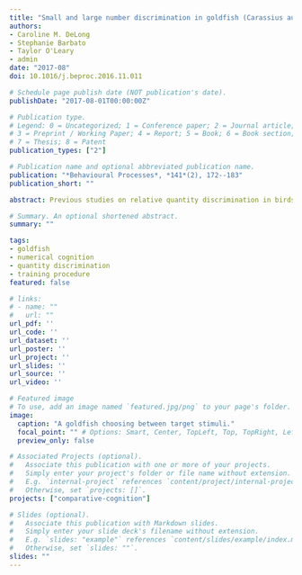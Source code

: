 ```yaml
---
title: "Small and large number discrimination in goldfish (Carassius auratus) with extensive training"
authors:
- Caroline M. DeLong
- Stephanie Barbato
- Taylor O'Leary
- admin
date: "2017-08"
doi: 10.1016/j.beproc.2016.11.011

# Schedule page publish date (NOT publication's date).
publishDate: "2017-08-01T00:00:00Z"

# Publication type.
# Legend: 0 = Uncategorized; 1 = Conference paper; 2 = Journal article;
# 3 = Preprint / Working Paper; 4 = Report; 5 = Book; 6 = Book section;
# 7 = Thesis; 8 = Patent
publication_types: ["2"]

# Publication name and optional abbreviated publication name.
publication: "*Behavioural Processes*, *141*(2), 172--183"
publication_short: ""

abstract: Previous studies on relative quantity discrimination in birds and mammals with training procedures have employed hundreds or thousands of trials whereas studies with fish typically use dozens of trials. The goal of this study was to examine whether more extensive training improves the performance of fish tested on stimuli in the small (textless4) and large (textgreater4) number range. Goldfish were trained with dot array stimuli using the ratio 0.5 (2 vs. 4, 6 vs. 12) across two blocks of training sessions with a total of approximately 1200 trials. They were tested after each block of training sessions with the ratios 0.33 (1 vs. 3, 5 vs. 15), 0.5 (2 vs. 4, 6 vs. 12), and 0.67 (2 vs. 3, 10 vs. 15). Performance exceeded 90% correct on both test blocks. Accuracy was not affected by manipulating the surface area, density, or space of stimuli. Performance was best on the ratio 0.5 in test block 1, but ratio-independent in test block 2. There was no difference in performance in the small vs. large number range across the study. These results suggest that fish given extensive training can achieve accuracy on a numerical task comparable to well-trained birds, humans, or non-human primates.

# Summary. An optional shortened abstract.
summary: ""

tags:
- goldfish
- numerical cognition
- quantity discrimination
- training procedure
featured: false

# links:
# - name: ""
#   url: ""
url_pdf: ''
url_code: ''
url_dataset: ''
url_poster: ''
url_project: ''
url_slides: ''
url_source: ''
url_video: ''

# Featured image
# To use, add an image named `featured.jpg/png` to your page's folder.
image:
  caption: "A goldfish choosing between target stimuli."
  focal_point: "" # Options: Smart, Center, TopLeft, Top, TopRight, Left, Right, BottomLeft, Bottom, BottomRight
  preview_only: false

# Associated Projects (optional).
#   Associate this publication with one or more of your projects.
#   Simply enter your project's folder or file name without extension.
#   E.g. `internal-project` references `content/project/internal-project/index.md`.
#   Otherwise, set `projects: []`.
projects: ["comparative-cognition"]

# Slides (optional).
#   Associate this publication with Markdown slides.
#   Simply enter your slide deck's filename without extension.
#   E.g. `slides: "example"` references `content/slides/example/index.md`.
#   Otherwise, set `slides: ""`.
slides: ""
---
```

